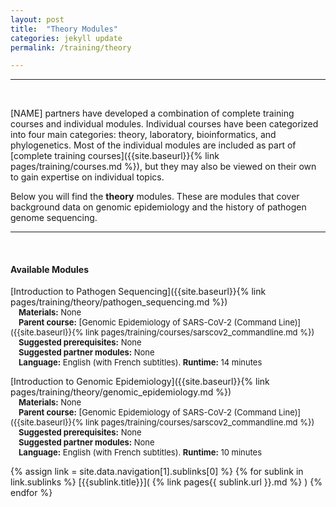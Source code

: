 ```yaml
---
layout: post
title:  "Theory Modules"
categories: jekyll update
permalink: /training/theory

---
```


---
<br>

[NAME] partners have developed a combination of complete training courses and individual modules. Individual courses have been categorized into four main categories: theory, laboratory, bioinformatics, and phylogenetics. Most of the individual modules are included as part of [complete training courses]({{site.baseurl}}{% link pages/training/courses.md %}), but they may also be viewed on their own to gain expertise on individual topics.

Below you will find the **theory** modules. These are modules that cover background data on genomic epidemiology and the history of pathogen genome sequencing.

---

<br>

#### Available Modules

[Introduction to Pathogen Sequencing]({{site.baseurl}}{% link pages/training/theory/pathogen_sequencing.md %})\
<font size="2">
	&emsp;**Materials:** None\
	&emsp;**Parent course:** [Genomic Epidemiology of SARS-CoV-2 (Command Line)]({{site.baseurl}}{% link pages/training/courses/sarscov2_commandline.md %})\
	&emsp;**Suggested prerequisites:** None\
	&emsp;**Suggested partner modules:** None\
	&emsp;**Language:** English (with French subtitles). **Runtime:** 14 minutes
</font> 

[Introduction to Genomic Epidemiology]({{site.baseurl}}{% link pages/training/theory/genomic_epidemiology.md %})\
<font size="2">
	&emsp;**Materials:** None\
	&emsp;**Parent course:** [Genomic Epidemiology of SARS-CoV-2 (Command Line)]({{site.baseurl}}{% link pages/training/courses/sarscov2_commandline.md %})\
	&emsp;**Suggested prerequisites:** None\
	&emsp;**Suggested partner modules:** None\
	&emsp;**Language:** English (with French subtitles). **Runtime:** 10 minutes
</font> 


{% assign link = site.data.navigation[1].sublinks[0] %}
{% for sublink in link.sublinks %}
[{{sublink.title}}]( {% link pages{{ sublink.url }}.md  %} )
{% endfor %}


